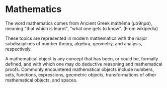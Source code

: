 # Mathematics

The word mathematics comes from Ancient Greek máthēma (μάθημα), meaning "that which is learnt", "what one gets to know". (From wikipedia)

These topics are represented in modern mathematics with the major subdisciplines of number theory, algebra, geometry, and analysis, respectively.

A mathematical object is any concept that has been, or could be, formally defined, and with which one may do deductive reasoning and mathematical proofs. Commonly encountered mathematical objects include numbers, sets, functions, expressions, geometric objects, transformations of other mathematical objects, and spaces.
